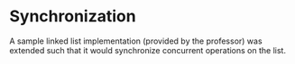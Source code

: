 # Synchronization
A sample linked list implementation (provided by the professor) was extended such that it would synchronize concurrent operations on the list.